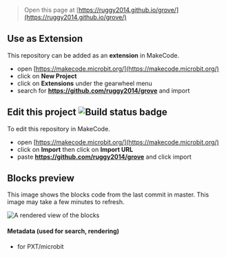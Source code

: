 
> Open this page at [https://ruggy2014.github.io/grove/](https://ruggy2014.github.io/grove/)

## Use as Extension

This repository can be added as an **extension** in MakeCode.

* open [https://makecode.microbit.org/](https://makecode.microbit.org/)
* click on **New Project**
* click on **Extensions** under the gearwheel menu
* search for **https://github.com/ruggy2014/grove** and import

## Edit this project ![Build status badge](https://github.com/ruggy2014/grove/workflows/MakeCode/badge.svg)

To edit this repository in MakeCode.

* open [https://makecode.microbit.org/](https://makecode.microbit.org/)
* click on **Import** then click on **Import URL**
* paste **https://github.com/ruggy2014/grove** and click import

## Blocks preview

This image shows the blocks code from the last commit in master.
This image may take a few minutes to refresh.

![A rendered view of the blocks](https://github.com/ruggy2014/grove/raw/master/.github/makecode/blocks.png)

#### Metadata (used for search, rendering)

* for PXT/microbit
<script src="https://makecode.com/gh-pages-embed.js"></script><script>makeCodeRender("{{ site.makecode.home_url }}", "{{ site.github.owner_name }}/{{ site.github.repository_name }}");</script>
